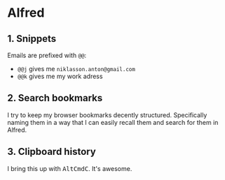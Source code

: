 # Alfred

## 1. Snippets

Emails are prefixed with `@@`:

- `@@j` gives me `niklasson.anton@gmail.com`
- `@@k` gives me my work adress

## 2. Search bookmarks

I try to keep my browser bookmarks decently structured. Specifically naming them in a way that I can easily recall them and search for them in Alfred.

## 3. Clipboard history

I bring this up with <kbd>Alt</kbd><kbd>Cmd</kbd><kbd>C</kbd>. It's awesome.
